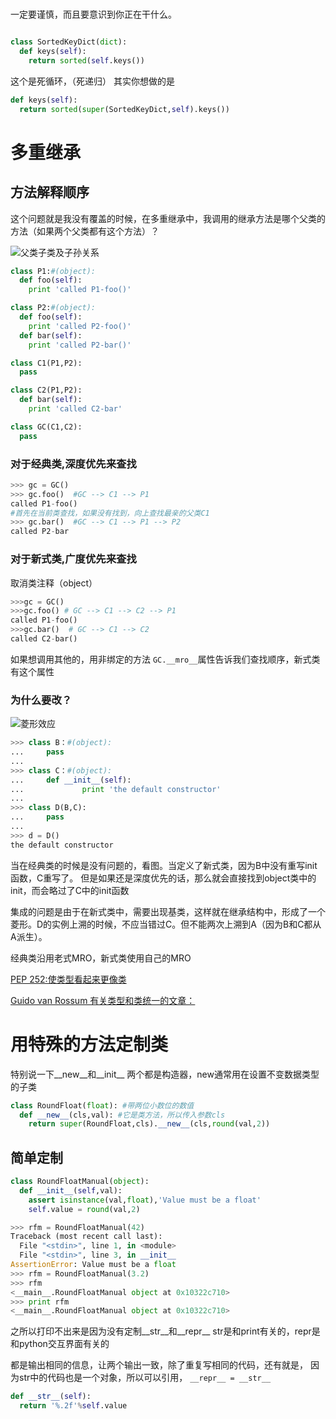 #

一定要谨慎，而且要意识到你正在干什么。
```python

class SortedKeyDict(dict):
  def keys(self):
    return sorted(self.keys())
```
这个是死循环，（死递归）
其实你想做的是
```python
def keys(self):
  return sorted(super(SortedKeyDict,self).keys())
```

# 多重继承

## 方法解释顺序

这个问题就是我没有覆盖的时候，在多重继承中，我调用的继承方法是哪个父类的方法（如果两个父类都有这个方法）？

![父类子类及子孙关系](http://a3.qpic.cn/psb?/V10X9IqN05vrJi/oxt0U1QHSF7VZU11WbM*SHB2HLh8.7.4whRG23D99sU!/b/dLAAAAAAAAAA&bo=SAKaAQAAAAADB*M!&rf=viewer_4)

```python
class P1:#(object):
  def foo(self):
    print 'called P1-foo()'

class P2:#(object):
  def foo(self):
    print 'called P2-foo()'
  def bar(self):
    print 'called P2-bar()'

class C1(P1,P2):
  pass

class C2(P1,P2):
  def bar(self):
    print 'called C2-bar'

class GC(C1,C2):
  pass
```

### 对于经典类,深度优先来查找

```python
>>> gc = GC()
>>> gc.foo()  #GC --> C1 --> P1
called P1-foo()
#首先在当前类查找，如果没有找到，向上查找最亲的父类C1
>>> gc.bar()  #GC --> C1 --> P1 --> P2
called P2-bar
```
### 对于新式类,广度优先来查找

取消类注释（object）

```python
>>>gc = GC()
>>>gc.foo() # GC --> C1 --> C2 --> P1
called P1-foo()
>>>gc.bar()  # GC --> C1 --> C2
called C2-bar()
```

如果想调用其他的，用非绑定的方法
`GC.__mro__`属性告诉我们查找顺序，新式类有这个属性

### 为什么要改？

![菱形效应](http://a1.qpic.cn/psb?/V10X9IqN05vrJi/UNQDYN8*os7TFEJg*qUcQmrsU4GdtgHu4pcSdJbq09A!/b/dKsAAAAAAAAA&bo=SgK0AQAAAAADANg!&rf=viewer_4)

```python
>>> class B：#(object):
...     pass
...
>>> class C：#(object):
...     def __init__(self):
...             print 'the default constructor'
...
>>> class D(B,C):
...     pass
...
>>> d = D()
the default constructor
```
当在经典类的时候是没有问题的，看图。当定义了新式类，因为B中没有重写init函数，C重写了。
但是如果还是深度优先的话，那么就会直接找到object类中的init，而会略过了C中的init函数

集成的问题是由于在新式类中，需要出现基类，这样就在继承结构中，形成了一个菱形。D的实例上溯的时候，不应当错过C。但不能两次上溯到A（因为B和C都从A派生）。

经典类沿用老式MRO，新式类使用自己的MRO

[PEP 252:使类型看起来更像类](http://www.python.org/doc/peps/pep-0252)

[Guido van Rossum 有关类型和类统一的文章：](http://www.python.org/download/releases/2.2.3/descrintro)


# 用特殊的方法定制类

特别说一下__new__和__init__
两个都是构造器，new通常用在设置不变数据类型的子类

```python
class RoundFloat(float): #带两位小数位的数值
  def __new__(cls,val): #它是类方法，所以传入参数cls
    return super(RoundFloat,cls).__new__(cls,round(val,2))
```

## 简单定制

```python
class RoundFloatManual(object):
  def __init__(self,val):
    assert isinstance(val,float),'Value must be a float'
    self.value = round(val,2)
```

```python
>>> rfm = RoundFloatManual(42)
Traceback (most recent call last):
  File "<stdin>", line 1, in <module>
  File "<stdin>", line 3, in __init__
AssertionError: Value must be a float
>>> rfm = RoundFloatManual(3.2)
>>> rfm
<__main__.RoundFloatManual object at 0x10322c710>
>>> print rfm
<__main__.RoundFloatManual object at 0x10322c710>
```

之所以打印不出来是因为没有定制__str__和__repr__
str是和print有关的，repr是和python交互界面有关的

都是输出相同的信息，让两个输出一致，除了重复写相同的代码，还有就是，
因为str中的代码也是一个对象，所以可以引用，
`__repr__ = __str__`

```python
def __str__(self):
  return '%.2f'%self.value
```
